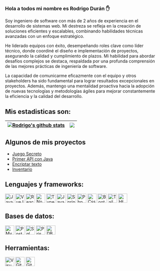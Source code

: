 ### Hola a todos mi nombre es Rodrigo Durán ✋

Soy ingeniero de software con más de 2 años de experiencia en el desarrollo de sistemas web. Mi destreza se refleja en la creación de soluciones eficientes y escalables, combinando habilidades técnicas avanzadas con un enfoque estratégico.

He liderado equipos con éxito, desempeñando roles clave como líder técnico, donde coordiné el diseño e implementación de proyectos, asegurando la calidad y cumplimiento de plazos. Mi habilidad para abordar desafíos complejos se destaca, respaldada por una profunda comprensión de las mejores prácticas de ingeniería de software.

La capacidad de comunicarme eficazmente con el equipo y otros stakeholders ha sido fundamental para lograr resultados excepcionales en proyectos. Además, mantengo una mentalidad proactiva hacia la adopción de nuevas tecnologías y metodologías ágiles para mejorar constantemente la eficiencia y la calidad del desarrollo.

## Mis estadisticas son:

| <a href="https://github.com/anuraghazra/github-readme-stats"><img align="center" src="https://github-readme-stats.vercel.app/api?username=RodrigoBaltazarDuran&theme=dracula&hide_border=true" alt="Rodrigo's github stats" /></a> | <a href="https://github.com/anuraghazra/github-readme-stats"><img align="center" src="https://github-readme-stats.vercel.app/api/top-langs/?username=RodrigoBaltazarDuran&layout=compact&theme=dracula&hide_border=true&langs_count=8" /></a> |
| ------------- | ------------- |

## Algunos de mis proyectos
* [Juego Secreto](https://rodrigobaltazarduran.github.io/juego-secreto/)
* [Primer API con Java](https://github.com/RodrigoBaltazarDuran/mi-primer-api-rest)
* [Encriptar texto](https://rodrigobaltazarduran.github.io/encriptar_desencriptar_texto/)
* [Inventario](https://github.com/RodrigoBaltazarDuran/inventario)

## Lenguajes y frameworks:
<img alt="JavaScript Vanilla" width="30px" src="https://github.com/RodrigoBaltazarDuran/RodrigoBaltazarDuran/assets/66747394/4efb1e79-24f2-449e-a96f-3a949e5948b1" />
<img alt="VueJs" width="30px" src="https://github.com/RodrigoBaltazarDuran/RodrigoBaltazarDuran/assets/66747394/38b55d2d-b5b9-4f85-88b1-ce982e4e391b" />
<img alt="ReactJs" width="30px" src="https://github.com/RodrigoBaltazarDuran/RodrigoBaltazarDuran/assets/66747394/c220b0a7-cae1-47a0-8eae-8c0902c11bfc" />
<img alt="NodeJs" width="30px" src="https://github.com/RodrigoBaltazarDuran/RodrigoBaltazarDuran/assets/66747394/239dc433-eb92-4f9a-8439-a35b70f8055e" />
<img alt="TypeScript" width="30px" src="https://github.com/RodrigoBaltazarDuran/RodrigoBaltazarDuran/assets/66747394/23ee29c3-ee16-437f-8d91-eadfee4a4a42" />
<img alt="Java" width="30px" src="https://github.com/RodrigoBaltazarDuran/RodrigoBaltazarDuran/assets/66747394/ea0c5e33-fb1f-4a82-b82f-c0dfa7ce761a" />
<img alt="Spring Boot" width="30px" src="https://github.com/RodrigoBaltazarDuran/RodrigoBaltazarDuran/assets/66747394/3491814a-5ac4-43a6-81c0-664a08ff19c9" />
<img alt="Php" width="30px" src="https://github.com/RodrigoBaltazarDuran/RodrigoBaltazarDuran/assets/66747394/ea674c9c-9aa7-4e6e-b29f-5e621cec4cbb" />
<img alt="Css3" width="30px" src="https://github.com/RodrigoBaltazarDuran/RodrigoBaltazarDuran/assets/66747394/a6615645-d51f-4daa-9a09-cab3a50d3806" />
<img alt="Bootstrap" width="30px" src="https://github.com/RodrigoBaltazarDuran/RodrigoBaltazarDuran/assets/66747394/c5c2ba9a-f726-413d-beae-3a274cf9e362" />
<img alt="TailwindCss" width="30px" src="https://github.com/RodrigoBaltazarDuran/RodrigoBaltazarDuran/assets/66747394/03a9e413-cd92-4f53-b238-9fccee3826c2" />
<img alt="Html5" width="30px" src="https://github.com/RodrigoBaltazarDuran/RodrigoBaltazarDuran/assets/66747394/bfc3c181-dd29-4c60-a3ab-09160bc0b86b" />

## Bases de datos:
<img alt="MySql" width="30px" src="https://github.com/RodrigoBaltazarDuran/RodrigoBaltazarDuran/assets/66747394/469b69e2-ee2c-4f4c-886b-1534b4bc0198" />
<img alt="PostgreSql" width="30px" src="https://github.com/RodrigoBaltazarDuran/RodrigoBaltazarDuran/assets/66747394/54de7735-24cd-4245-8463-a5e38be9f9b4" />
<img alt="Sql Server" width="30px" src="https://github.com/RodrigoBaltazarDuran/RodrigoBaltazarDuran/assets/66747394/fe2434a8-e0d9-44a5-9a1d-f07b4e7ec558" />
<img alt="Prisma io" width="30px" src="https://github.com/RodrigoBaltazarDuran/RodrigoBaltazarDuran/assets/66747394/7c4fe132-abbb-40fb-9de6-4f1305347b7e" />
<img alt="DBeaver" width="30px" src="https://github.com/RodrigoBaltazarDuran/RodrigoBaltazarDuran/assets/66747394/c4305891-5061-4421-b20b-f20dd57bc752" />

## Herramientas:
<img alt="Visual Studio Code" width="30px" src="https://github.com/RodrigoBaltazarDuran/RodrigoBaltazarDuran/assets/66747394/4c7d2413-77d1-4dd8-a5c4-31d233d2d2c2" />
<img alt="Git" width="30px" src="https://github.com/RodrigoBaltazarDuran/RodrigoBaltazarDuran/assets/66747394/f7aa62e0-3c7f-4d1e-89df-3c33bb27a21f" />
<img alt="GitHub" width="30px" src="https://github.com/RodrigoBaltazarDuran/RodrigoBaltazarDuran/assets/66747394/ecba34c5-5271-4b92-93c6-2dd6d4450e55" />
